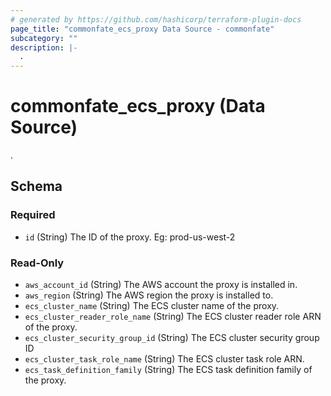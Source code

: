 ```yaml
---
# generated by https://github.com/hashicorp/terraform-plugin-docs
page_title: "commonfate_ecs_proxy Data Source - commonfate"
subcategory: ""
description: |-
  .
---
```


# commonfate_ecs_proxy (Data Source)

.



<!-- schema generated by tfplugindocs -->
## Schema

### Required

- `id` (String) The ID of the proxy. Eg: prod-us-west-2

### Read-Only

- `aws_account_id` (String) The AWS account the proxy is installed in.
- `aws_region` (String) The AWS region the proxy is installed to.
- `ecs_cluster_name` (String) The ECS cluster name of the proxy.
- `ecs_cluster_reader_role_name` (String) The ECS cluster reader role ARN of the proxy.
- `ecs_cluster_security_group_id` (String) The ECS cluster security group ID
- `ecs_cluster_task_role_name` (String) The ECS cluster task role ARN.
- `ecs_task_definition_family` (String) The ECS task definition family of the proxy.



